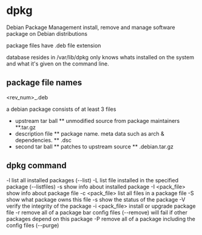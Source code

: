 # dpkg

Debian Package Management
install, remove and manage software package on Debian distributions

package files have .deb file extension

database resides in /var/lib/dpkg
only knows whats installed on the system and what it's given on the command line.

## package file names

<name>_<version>_<rev_num>_<arch>.deb

a debian package consists of at least 3 files

* upstream tar ball
** unmodified source from package maintainers
**.tar.gz
* description file
** package name. meta data such as arch & dependencies.
** .dsc
* second tar ball
** patches to upstream source
** .debian.tar.gz

## dpkg command

-l              list all installed packages (--list)
-L <package>    list file installed in the specified package (--listfiles)
-s <package>    show info about installed package
-I <pack_file>  show info about package file
-c <pack_file>  list all files in a package file
-S <file>       show what package owns this file
-s <package>    show the status of the package
-V <package>    verify the integrity of the package
-i <pack_file>  install or upgrade package file
-r <package>    remove all of a package bar config files (--remove) will fail if other packages depend on this package
-P <package>    remove all of a package including the config files (--purge)